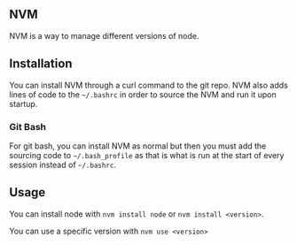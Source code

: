 ## NVM

NVM is a way to manage different versions of node. 

## Installation

You can install NVM through a curl command to the git repo. NVM also adds lines of code to the `~/.bashrc` in order to source the NVM and run it upon startup.

### Git Bash

For git bash, you can install NVM as normal but then you must add the sourcing code to `~/.bash_profile` as that is what is run at the start of every session instead of `~/.bashrc`.

## Usage

You can install node with `nvm install node` or `nvm install <version>`.

You can use a specific version with `nvm use <version>`



